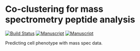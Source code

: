 # Co-clustering for mass spectrometry peptide analysis

[![Build Status](https://transduc.seas.ucla.edu/buildStatus/icon?job=meyer-lab%2Fresistance-MS%2Fmaster)](https://transduc.seas.ucla.edu/job/meyer-lab/job/resistance-MS/job/master/)
[![Manuscript](https://img.shields.io/static/v1?label=manuscript&message=method&color=blue)](https://transduc.seas.ucla.edu/job/meyer-lab/job/resistance-MS/job/master/Methods_20Paper/)
[![Manuscript](https://img.shields.io/static/v1?label=manuscript&message=biology&color=blue)](https://transduc.seas.ucla.edu/job/meyer-lab/job/resistance-MS/job/master/Biology_20Paper/)

Predicting cell phenotype with mass spec data.
